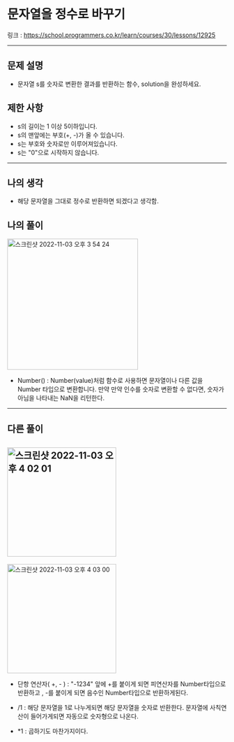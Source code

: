 # 문자열을 정수로 바꾸기

링크 : https://school.programmers.co.kr/learn/courses/30/lessons/12925

---

## 문제 설명

- 문자열 s를 숫자로 변환한 결과를 반환하는 함수, solution을 완성하세요.

## 제한 사항

- s의 길이는 1 이상 5이하입니다.
- s의 맨앞에는 부호(+, -)가 올 수 있습니다.
- s는 부호와 숫자로만 이루어져있습니다.
- s는 "0"으로 시작하지 않습니다.

---

## 나의 생각

- 해당 문자열을 그대로 정수로 반환하면 되겠다고 생각함.

## 나의 풀이

<img width="300" alt="스크린샷 2022-11-03 오후 3 54 24" src="https://user-images.githubusercontent.com/94230809/199662685-00c2a210-343d-4464-b29c-71e38586d5d3.png">

- Number() : Number(value)처럼 함수로 사용하면 문자열이나 다른 값을 Number 타입으로 변환합니다. 만약 만약 인수를 숫자로 변환할 수 없다면, 숫자가 아님을 나타내는 NaN을 리턴한다.

---

## 다른 풀이

## <img width="250" alt="스크린샷 2022-11-03 오후 4 02 01" src="https://user-images.githubusercontent.com/94230809/199663378-8433b4df-323f-4374-a23a-c5972884c6da.png">

<img width="250" alt="스크린샷 2022-11-03 오후 4 03 00" src="https://user-images.githubusercontent.com/94230809/199663509-90c583fc-0cf6-42ff-946f-9ec7900b9891.png">

- 단항 연산자( +, - ) : "-1234" 앞에 +를 붙이게 되면 피연산자를 Number타입으로 반환하고 , -를 붙이게 되면 음수인 Number타입으로 반환하게된다.

- /1 : 해당 문자열을 1로 나누게되면 해당 문자열을 숫자로 반환한다. 문자열에 사칙연산이 들어가게되면 자동으로 숫자형으로 나온다.

- \*1 : 곱하기도 마찬가지이다.
